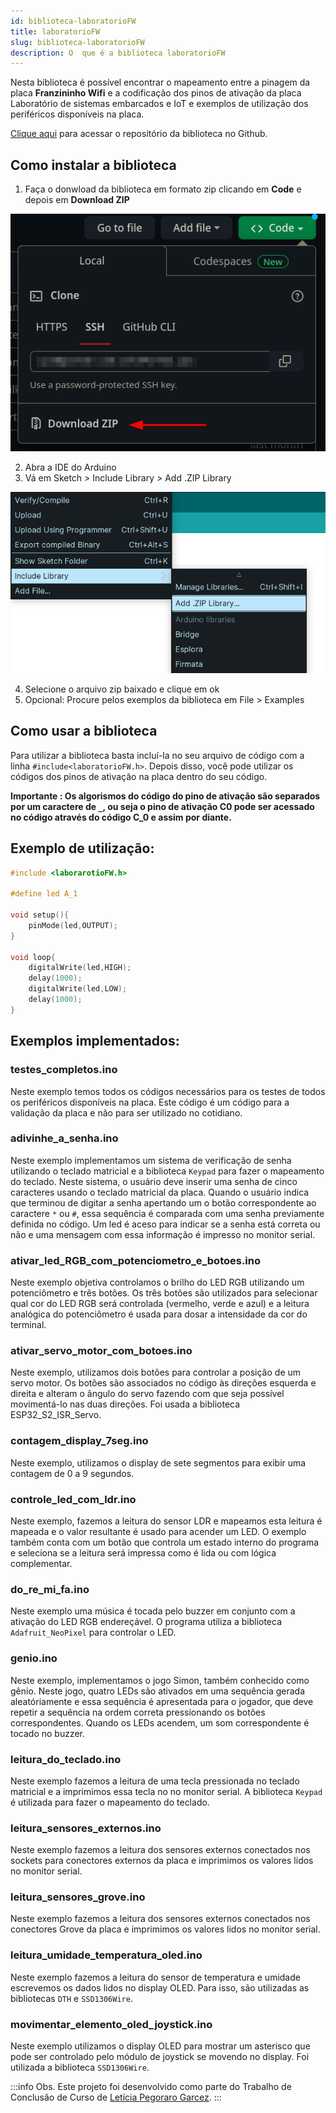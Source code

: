 ```yaml
---
id: biblioteca-laboratorioFW
title: laboratorioFW
slug: biblioteca-laboratorioFW
description: O  que é a biblioteca laboratorioFW
---
```


Nesta biblioteca é possível encontrar o mapeamento entre a pinagem da placa **Franzininho Wifi** e a codificação dos pinos de ativação da placa Laboratório de sistemas embarcados e IoT e exemplos de utilização dos periféricos disponíveis na placa.

[Clique aqui](https://github.com/Franzininho/biblioteca-laboratorioFW) para acessar o repositório da biblioteca no Github.

## Como instalar a biblioteca

1. Faça o donwload da biblioteca em formato zip clicando em **Code** e depois em **Download ZIP**

![](./../img/download-zip.png)

2. Abra a IDE do Arduino
3. Vá em Sketch > Include Library > Add .ZIP Library

![](./../img/add-zip.png)

4. Selecione o arquivo zip baixado e clique em ok
5. Opcional: Procure pelos exemplos da biblioteca em File > Examples

## Como usar a biblioteca

Para utilizar a biblioteca basta incluí-la no seu arquivo de código com a linha `#include<laboratorioFW.h>`. Depois disso, você pode utilizar os códigos dos pinos de ativação na placa dentro do seu código.

**Importante : Os algorismos do código do pino de ativação são separados por um caractere de `_`, ou seja o pino de ativação C0 pode ser acessado no código através do código C_0 e assim por diante.**

## Exemplo de utilização:

```c
#include <laborarotioFW.h>

#define led A_1

void setup(){
    pinMode(led,OUTPUT);
}

void loop{
    digitalWrite(led,HIGH);
    delay(1000);
    digitalWrite(led,LOW);
    delay(1000);
}
```

## Exemplos implementados:

### testes_completos.ino

Neste exemplo temos todos os códigos necessários para os testes de todos os periféricos disponíveis na placa. Este código é um código para a validação da placa e não para ser utilizado no cotidiano.

### adivinhe_a_senha.ino

Neste exemplo implementamos um sistema de verificação de senha utilizando o teclado matricial e a biblioteca `Keypad` para fazer o mapeamento
do teclado. Neste sistema, o usuário deve inserir uma senha de cinco caracteres usando o teclado matricial da placa. Quando o usuário indica que terminou de digitar a senha apertando um o botão correspondente ao caractere `*` ou `#`, essa sequência é comparada com uma senha previamente definida no código. Um led é aceso para indicar se a senha está correta ou não e uma mensagem com essa informação é impresso no monitor serial.

### ativar_led_RGB_com_potenciometro_e_botoes.ino

Neste exemplo objetiva controlamos o brilho do LED RGB utilizando um potenciômetro e três botões. Os três botões são utilizados para selecionar qual cor do LED RGB será controlada (vermelho, verde e azul) e a leitura analógica do potenciômetro é usada para dosar a intensidade da cor do terminal.

### ativar_servo_motor_com_botoes.ino

Neste exemplo, utilizamos dois botões para controlar a posição de um servo motor. Os botões são associados no código às direções esquerda e direita e alteram o ângulo do servo fazendo com que seja possível movimentá-lo nas duas direções. Foi usada a biblioteca ESP32_S2_ISR_Servo.

### contagem_display_7seg.ino

Neste exemplo, utilizamos o display de sete segmentos para exibir uma contagem de 0 a 9 segundos.

### controle_led_com_ldr.ino

Neste exemplo, fazemos a leitura do sensor LDR e mapeamos esta leitura é mapeada e o valor resultante é usado para acender um LED. O exemplo também conta com um botão que controla um estado interno do programa e seleciona se a leitura será impressa como é lida ou com lógica complementar.

### do_re_mi_fa.ino

Neste exemplo uma música é tocada pelo buzzer em conjunto com a ativação
do LED RGB endereçável. O programa utiliza a biblioteca `Adafruit_NeoPixel` para controlar o LED.

### genio.ino

Neste exemplo, implementamos o jogo Simon, também conhecido como gênio. Neste jogo, quatro LEDs são ativados em uma sequência gerada aleatóriamente e essa sequência é apresentada para o jogador, que deve repetir a sequência na ordem correta pressionando os botões correspondentes. Quando os LEDs acendem, um som correspondente é tocado no buzzer.

### leitura_do_teclado.ino

Neste exemplo fazemos a leitura de uma tecla pressionada no teclado matricial e
a imprimimos essa tecla no no monitor serial. A biblioteca `Keypad` é utilizada para fazer o mapeamento do teclado.

### leitura_sensores_externos.ino

Neste exemplo fazemos a leitura dos sensores externos conectados nos sockets
para conectores externos da placa e imprimimos os valores lidos no monitor serial.

### leitura_sensores_grove.ino

Neste exemplo fazemos a leitura dos sensores externos conectados nos conectores Grove da placa e imprimimos os valores lidos no monitor serial.

### leitura_umidade_temperatura_oled.ino

Neste exemplo fazemos a leitura do sensor de temperatura e umidade escrevemos os dados lidos no display OLED. Para isso, são utilizadas as bibliotecas `DTH` e `SSD1306Wire`.

### movimentar_elemento_oled_joystick.ino

Neste exemplo utilizamos o display OLED para mostrar um asterisco que pode ser controlado pelo módulo de joystick se movendo no display. Foi utilizada a biblioteca `SSD1306Wire`.

:::info Obs.
Este projeto foi desenvolvido como parte do Trabalho de Conclusão de Curso de [Letícia Pegoraro Garcez](https://github.com/LelePG).
:::

